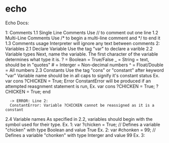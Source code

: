 # echo
Echo Docs:

1: Comments
  1.1 Single Line Comments
    Use // to comment out one line
  1.2 Multi-Line Comments
    Use /* to begin a multi-line comment and */ to end it
  1.3 Comments usage
    Interpreter will ignore any text between comments
2: Variables
  2.1 Declare Variable
    Use the tag "var" to declare a varible
  2.2 Variable types
    Next, name the variable. The first character of the variable determines what type it is.
      ? = Boolean = True/False
      _ = String = text, should be in "quotes"
      # = Interger = Non-decimal numbers
      ^ = Float/Double = All numbers
  2.3 Constants
    Use the tag "cons" or "constant" after keyword "var"
    Variable name should be in all caps to signify it's constant status
    Ex.
      var cons ?CHICKEN = True;
    Error ConstantError will be produced if an attempted reasgnment statement is run,
    Ex.
      var cons ?CHICKEN = True;
      ?CHICKEN = True;
      end
      
      -> ERROR: Line 2:
      ConstantError: Variable ?CHICKEN cannot be reassigned as it is a constant

  
  2.4 Variable names
     As specified in 2.2, variables should begin with the symbol used for their type. 
     Ex. 1:
       var ?chicken = True;
       // Defines a variable "chicken" with type Boolean and value True
     Ex. 2:
       var #chonken = 99;
       // Defines a variable "chonken" with type Interger and value 99
     Ex. 3:
        
